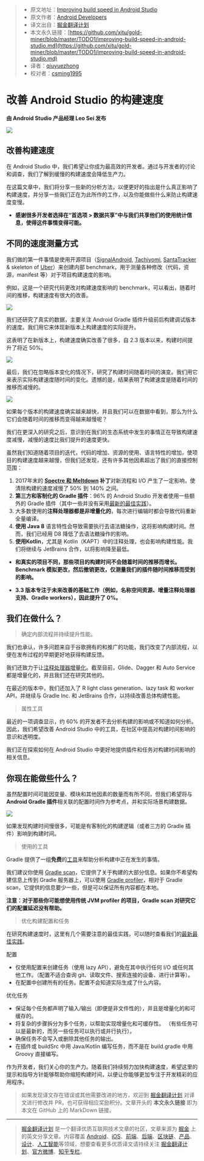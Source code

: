 > * 原文地址：[Improving build speed in Android Studio](https://medium.com/androiddevelopers/improving-build-speed-in-android-studio-3e1425274837)
> * 原文作者：[Android Developers](https://medium.com/@AndroidDev)
> * 译文出自：[掘金翻译计划](https://github.com/xitu/gold-miner)
> * 本文永久链接：[https://github.com/xitu/gold-miner/blob/master/TODO1/improving-build-speed-in-android-studio.md](https://github.com/xitu/gold-miner/blob/master/TODO1/improving-build-speed-in-android-studio.md)
> * 译者：[qiuyuezhong](https://github.com/qiuyuezhong) 
> * 校对者：[csming1995](https://github.com/csming1995) 

# 改善 Android Studio 的构建速度

**由 Android Studio 产品经理 Leo Sei 发布**

![](https://cdn-images-1.medium.com/max/2048/1*_aiGAO6qGx71h8VOZpo2ww.png)

## 改善构建速度

在 Android Studio 中，我们希望让你成为最高效的开发者。通过与开发者的讨论和调查，我们了解到缓慢的构建速度会降低生产力。

在这篇文章中，我们将分享一些新的分析方法，以便更好的指出是什么真正影响了构建速度，并分享一些我们正在为此所作的工作，以及你能做些什么来防止构建速度变慢。

* **感谢很多开发者选择在“首选项 > 数据共享”中与我们共享他们的使用统计信息，使得这件事情变得可能。**

## 不同的速度测量方式

我们做的第一件事情是使用开源项目（[SignalAndroid](https://github.com/signalapp/Signal-Android/archive/v4.19.1.zip), [Tachiyomi](https://github.com/inorichi/tachiyomi/archive/014bb2f42634765ae2fec487cf3b8dc779f23f7b.zip), [SantaTracker](https://github.com/google/santa-tracker-android) & skeleton of [Uber](https://github.com/kageiit/android-studio-gradle-test.git)）来创建内部 benchmark，用于测量各种修改（代码，资源，manifest 等）对于项目构建速度的影响。

例如，这是一个研究代码更改对构建速度影响的 benchmark，可以看出，随着时间的推移，构建速度有很大的改善。

![](https://cdn-images-1.medium.com/max/2404/0*HgKjMF_Usu73_ihR)

我们还研究了真实的数据，主要关注 Android Gradle 插件升级前后构建调试版本的速度。我们用它来体现新版本上构建速度的实际提升。

这表明了在新版本上，构建速度确实改善了很多，自 2.3 版本以来，构建时间提升了将近 50%。

![](https://cdn-images-1.medium.com/max/2992/0*l55G21vNHzBc-D7D)

最后，我们在忽略版本变化的情况下，研究了构建时间随着时间的演变。我们用它来表示实际构建速度随时间的变化。遗憾的是，结果表明了构建速度是随着时间的推移而减慢的。

![](https://cdn-images-1.medium.com/max/2400/0*6_PsXttatVBSBJdd)

如果每个版本的构建速度确实越来越快，并且我们可以在数据中看到，那么为什么它们会随着时间的推移而变得越来越慢呢？

我们在更深入的研究之后，意识到在我们的生态系统中发生的事情正在导致构建速度减慢，减慢的速度比我们提升的速度更快。

虽然我们知道随着项目的迭代，代码的增加、资源的使用、语言特性的增加，使项目的构建速度越来越慢，但我们还发现，还有许多其他因素超出了我们的直接控制范围：

1. 2017年末的 **[Spectre 和 Meltdown](https://meltdownattack.com/) 补丁**对新流程和 I/O 产生了一定影响，使清除构建的速度减慢了 50% 到 140% 之间。
2. **第三方和客制化的 Gradle 插件**：96% 的 Android Studio 开发者使用一些额外的 Gradle 插件（其中一些并没有采用[最新的最佳实践](https://developer.android.com/studio/build/optimize-your-build)）。
3. 大多数使用的**注释处理器都是非增量化的**，每次进行编辑时都会导致代码重新全量编译。
4. **使用 Java 8** 语言特性会导致需要执行去语法糖操作，这将影响构建时间。然而，我们已经用 D8 降低了去语法糖操作的影响。
5. **使用Kotlin**，尤其是 Kotlin（KAPT）中的注释处理，也会影响构建性能。我们将继续与 JetBrains 合作，以将影响降至最低。

* **和真实的项目不同，那些项目的构建时间不会随着时间的推移而增长。Benchmark 模拟更改，然后撤销更改，仅测量我们的插件随时间推移而受到的影响。**

* **3.3 版本专注于未来改善的基础工作（例如，名称空间资源、增量注释处理器支持、Gradle  workers），因此提升了 0%。**

## 我们在做什么？

> 确定内部流程并持续提升性能。

我们也承认，许多问题来自于谷歌拥有的和推广的功能，我们改变了内部流程，以便在发布过程的早期更好地获得构建反馈。

我们还致力于让[注释处理器增量化](https://developer.android.com/studio/build/optimize-your-build#annotation_processors)。截至目前，Glide、Dagger 和 Auto Service 都是增量化的，并且我们还在研究其他的。

在最近的版本中，我们还加入了 R light class generation、lazy task 和 worker API，并继续与 Gradle Inc. 和 JetBrains 合作，以持续改善总体构建性能。

> 属性工具

最近的一项调查显示，约 60% 的开发者不去分析构建的影响或不知道如何分析。因此，我们希望改善 Android Studio 中的工具，在社区中提高对构建时间影响的意识和透明度。

我们正在探索如何在 Android Studio 中更好地提供插件和任务对构建时间影响的相关信息。

## 你现在能做些什么？

虽然配置时间可能因变量、模块和其他因素的数量而有所不同，但我们希望将与 **Android Gradle 插件**相关联的配置时间作为参考点，并和实际场景构建数据。

![](https://cdn-images-1.medium.com/max/2400/0*-ArOM3hHce2x6Xsl)

如果发现构建时间慢很多，可能是有客制化的构建逻辑（或者三方的 Gradle 插件）影响到构建时间。

> 使用的工具

Gradle 提供了一组**免费**的[工具](https://guides.gradle.org/performance/)来帮助分析构建中正在发生的事情。

我们建议你使用 [Gradle scan](https://guides.gradle.org/performance/#build_scans)，它提供了关于构建的大部分信息。如果你不希望构建信息上传到 Gradle 服务器上，可以使用 [Gradle profiler](https://guides.gradle.org/performance/#profile_report)，相对于 Gradle scan，它提供的信息要少一些，但是可以保证所有内容都在本地。

**注意：对于那些你可能想使用传统 JVM profiler 的项目，Gradle scan 对研究它们的配置延迟没有帮助。**

> 优化构建配置和任务

在研究构建速度时，这里有几个需要注意的最佳实践，可以随时查看我们的[最新最佳实践](https://developer.android.com/studio/build/optimize-your-build)。

配置

* 仅使用配置来创建任务（使用 lazy API），避免在其中执行任何 I/O 或任何其他工作。（配置不适合查询 git、读取文件、搜索连接的设备、进行计算等）。
* 在配置中创建所有的任务。配置不会知道实际生成了什么内容。

优化任务

* 保证每个任务都声明了输入/输出（即便是非文件性的），并且是增量化的和可缓存的。
* 将复杂的步骤拆分为多个任务，以帮助实现增量化和可缓存性。
（有些任务可以是最新的，而另一些任务可以执行或并行执行）。
* 确保任务不会写入或删除其他任务的输出。
* 在插件或 buildSrc 中用 Java/Kotlin 编写任务，而不是在 build.gradle 中用 Groovy 直接编写。

作为开发者，我们关心你的生产力。随着我们持续努力加快构建速度，希望这里的提示和指导方针能够帮助你缩短构建时间，以便让你能够更加专注于开发精彩的应用程序。

> 如果发现译文存在错误或其他需要改进的地方，欢迎到 [掘金翻译计划](https://github.com/xitu/gold-miner) 对译文进行修改并 PR，也可获得相应奖励积分。文章开头的 **本文永久链接** 即为本文在 GitHub 上的 MarkDown 链接。

---

> [掘金翻译计划](https://github.com/xitu/gold-miner) 是一个翻译优质互联网技术文章的社区，文章来源为 [掘金](https://juejin.im) 上的英文分享文章。内容覆盖 [Android](https://github.com/xitu/gold-miner#android)、[iOS](https://github.com/xitu/gold-miner#ios)、[前端](https://github.com/xitu/gold-miner#前端)、[后端](https://github.com/xitu/gold-miner#后端)、[区块链](https://github.com/xitu/gold-miner#区块链)、[产品](https://github.com/xitu/gold-miner#产品)、[设计](https://github.com/xitu/gold-miner#设计)、[人工智能](https://github.com/xitu/gold-miner#人工智能)等领域，想要查看更多优质译文请持续关注 [掘金翻译计划](https://github.com/xitu/gold-miner)、[官方微博](http://weibo.com/juejinfanyi)、[知乎专栏](https://zhuanlan.zhihu.com/juejinfanyi)。
